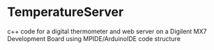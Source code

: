 # TemperatureServer
c++ code for a digital thermometer and web server on a Digilent MX7 Development Board
using MPIDE/ArduinoIDE code structure
